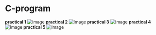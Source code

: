# C-program
**practical 1**
![Image](https://github.com/user-attachments/assets/9a38d110-3c51-404a-a022-1133d8974809)
**practical 2**
![Image](https://github.com/user-attachments/assets/b025d3b5-92db-4bc7-b3d0-e1dc5b5ab157)
**practical 3**
![Image](https://github.com/user-attachments/assets/b042c6da-fd87-4c69-a912-f420a2e218b2)
**practical 4**
![Image](https://github.com/user-attachments/assets/fb5b9d31-9314-41e6-9b2b-31086f416f25)
**practical 5**
![Image](https://github.com/user-attachments/assets/c8eebe1a-1975-4094-b981-95eb966992f3)
